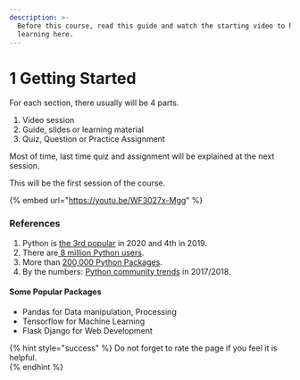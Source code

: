```yaml
---
description: >-
  Before this course, read this guide and watch the starting video to help
  learning here.
---
```


# 1 Getting Started

For each section, there usually will be 4 parts.

1. Video session
2. Guide, slides or learning material
3. Quiz, Question or Practice Assignment

Most of time, last time quiz and assignment will be explained at the next session.  
  
This will be the first session of the course.

{% embed url="https://youtu.be/WF3027x-Mgg" %}



### References

1. Python is [the 3rd popular](https://www.tiobe.com/tiobe-index/) in 2020 and 4th in 2019.
2. There are[ 8 million Python users](https://www.zdnet.com/article/programming-languages-python-developers-now-outnumber-java-ones/).
3. More than [200,000 Python Packages](https://pypistats.org/).
4. By the numbers: [Python community trends](https://opensource.com/article/18/5/numbers-python-community-trends) in 2017/2018.

#### Some Popular Packages

* Pandas for Data manipulation, Processing
* Tensorflow for Machine Learning
* Flask Django for Web Development

{% hint style="success" %}
Do not forget to rate the page if you feel it is helpful.  
{% endhint %}

